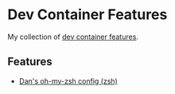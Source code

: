# Dev Container Features

My collection of [dev container features](https://containers.dev/implementors/features/).

## Features

- [Dan's oh-my-zsh config (zsh)](./src/zsh/)
